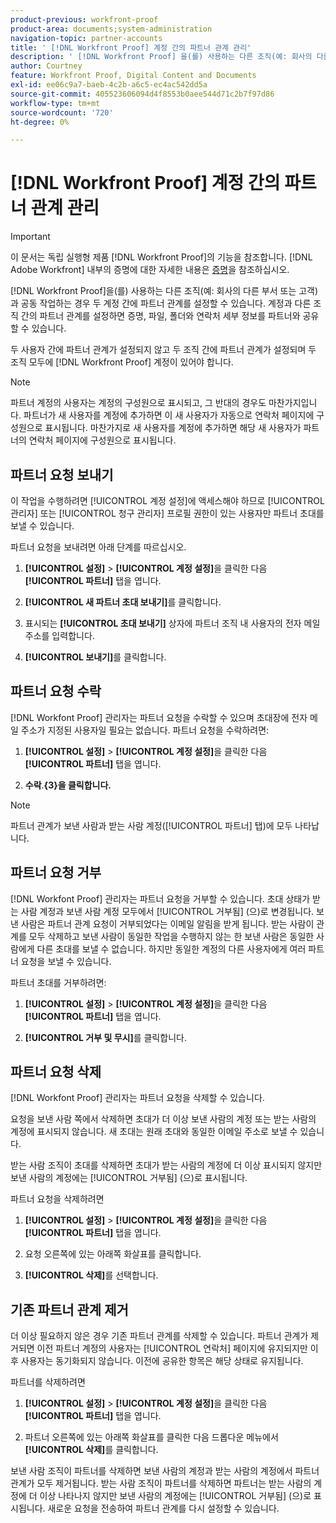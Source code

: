 ```yaml
---
product-previous: workfront-proof
product-area: documents;system-administration
navigation-topic: partner-accounts
title: ' [!DNL Workfront Proof] 계정 간의 파트너 관계 관리'
description: ' [!DNL Workfront Proof] 을(를) 사용하는 다른 조직(예: 회사의 다른 부서 또는 클라이언트)과 공동 작업하는 경우 두 계정 간에 파트너 관계를 설정할 수 있습니다. 계정과 다른 조직 간의 파트너 관계를 설정하면 증명, 파일, 폴더와 연락처 세부 정보를 파트너와 공유할 수 있습니다.'
author: Courtney
feature: Workfront Proof, Digital Content and Documents
exl-id: ee06c9a7-baeb-4c2b-a6c5-ec4ac542dd5a
source-git-commit: 405523606094d4f8553b0aee544d71c2b7f97d86
workflow-type: tm+mt
source-wordcount: '720'
ht-degree: 0%

---
```


# [!DNL Workfront Proof] 계정 간의 파트너 관계 관리

>[!IMPORTANT]
>
>이 문서는 독립 실행형 제품 [!DNL Workfront Proof]의 기능을 참조합니다. [!DNL Adobe Workfront] 내부의 증명에 대한 자세한 내용은 [증명](../../../review-and-approve-work/proofing/proofing.md)을 참조하십시오.

[!DNL Workfront Proof]을(를) 사용하는 다른 조직(예: 회사의 다른 부서 또는 고객)과 공동 작업하는 경우 두 계정 간에 파트너 관계를 설정할 수 있습니다. 계정과 다른 조직 간의 파트너 관계를 설정하면 증명, 파일, 폴더와 연락처 세부 정보를 파트너와 공유할 수 있습니다.

두 사용자 간에 파트너 관계가 설정되지 않고 두 조직 간에 파트너 관계가 설정되며 두 조직 모두에 [!DNL Workfront Proof] 계정이 있어야 합니다.

>[!NOTE]
>
>파트너 계정의 사용자는 계정의 구성원으로 표시되고, 그 반대의 경우도 마찬가지입니다. 파트너가 새 사용자를 계정에 추가하면 이 새 사용자가 자동으로 연락처 페이지에 구성원으로 표시됩니다. 마찬가지로 새 사용자를 계정에 추가하면 해당 새 사용자가 파트너의 연락처 페이지에 구성원으로 표시됩니다.

## 파트너 요청 보내기

이 작업을 수행하려면 [!UICONTROL 계정 설정]에 액세스해야 하므로 [!UICONTROL 관리자] 또는 [!UICONTROL 청구 관리자] 프로필 권한이 있는 사용자만 파트너 초대를 보낼 수 있습니다.

파트너 요청을 보내려면 아래 단계를 따르십시오.

1. **[!UICONTROL 설정]** > **[!UICONTROL 계정 설정]**&#x200B;을 클릭한 다음 **[!UICONTROL 파트너]** 탭을 엽니다.

1. **[!UICONTROL 새 파트너 초대 보내기]**&#x200B;를 클릭합니다.
1. 표시되는 **[!UICONTROL 초대 보내기]** 상자에 파트너 조직 내 사용자의 전자 메일 주소를 입력합니다.
1. **[!UICONTROL 보내기]**&#x200B;를 클릭합니다.

## 파트너 요청 수락

[!DNL Workfont Proof] 관리자는 파트너 요청을 수락할 수 있으며 초대장에 전자 메일 주소가 지정된 사용자일 필요는 없습니다. 파트너 요청을 수락하려면:

1. **[!UICONTROL 설정]** > **[!UICONTROL 계정 설정]**&#x200B;을 클릭한 다음 **[!UICONTROL 파트너]** 탭을 엽니다.

1. **수락**.**{&#x200B;3}을 클릭합니다.**

>[!NOTE]
>
>파트너 관계가 보낸 사람과 받는 사람 계정([!UICONTROL 파트너] 탭)에 모두 나타납니다.

## 파트너 요청 거부

[!DNL Workfont Proof] 관리자는 파트너 요청을 거부할 수 있습니다. 초대 상태가 받는 사람 계정과 보낸 사람 계정 모두에서 [!UICONTROL 거부됨] (으)로 변경됩니다. 보낸 사람은 파트너 관계 요청이 거부되었다는 이메일 알림을 받게 됩니다. 받는 사람이 관계를 모두 삭제하고 보낸 사람이 동일한 작업을 수행하지 않는 한 보낸 사람은 동일한 사람에게 다른 초대를 보낼 수 없습니다. 하지만 동일한 계정의 다른 사용자에게 여러 파트너 요청을 보낼 수 있습니다.

파트너 초대를 거부하려면:

1. **[!UICONTROL 설정]** > **[!UICONTROL 계정 설정]**&#x200B;을 클릭한 다음 **[!UICONTROL 파트너]** 탭을 엽니다.

1. **[!UICONTROL 거부 및 무시]**&#x200B;를 클릭합니다.

## 파트너 요청 삭제

[!DNL Workfont Proof] 관리자는 파트너 요청을 삭제할 수 있습니다.

요청을 보낸 사람 쪽에서 삭제하면 초대가 더 이상 보낸 사람의 계정 또는 받는 사람의 계정에 표시되지 않습니다. 새 초대는 원래 초대와 동일한 이메일 주소로 보낼 수 있습니다.

받는 사람 조직이 초대를 삭제하면 초대가 받는 사람의 계정에 더 이상 표시되지 않지만 보낸 사람의 계정에는 [!UICONTROL 거부됨] (으)로 표시됩니다.

파트너 요청을 삭제하려면

1. **[!UICONTROL 설정]** > **[!UICONTROL 계정 설정]**&#x200B;을 클릭한 다음 **[!UICONTROL 파트너]** 탭을 엽니다.

1. 요청 오른쪽에 있는 아래쪽 화살표를 클릭합니다.
1. **[!UICONTROL 삭제]**&#x200B;를 선택합니다.

## 기존 파트너 관계 제거

더 이상 필요하지 않은 경우 기존 파트너 관계를 삭제할 수 있습니다. 파트너 관계가 제거되면 이전 파트너 계정의 사용자는 [!UICONTROL 연락처] 페이지에 유지되지만 이후 사용자는 동기화되지 않습니다. 이전에 공유한 항목은 해당 상태로 유지됩니다.

파트너를 삭제하려면

1. **[!UICONTROL 설정]** > **[!UICONTROL 계정 설정]**&#x200B;을 클릭한 다음 **[!UICONTROL 파트너]** 탭을 엽니다.

1. 파트너 오른쪽에 있는 아래쪽 화살표를 클릭한 다음 드롭다운 메뉴에서 **[!UICONTROL 삭제]**&#x200B;를 클릭합니다.

보낸 사람 조직이 파트너를 삭제하면 보낸 사람의 계정과 받는 사람의 계정에서 파트너 관계가 모두 제거됩니다. 받는 사람 조직이 파트너를 삭제하면 파트너는 받는 사람의 계정에 더 이상 나타나지 않지만 보낸 사람의 계정에는 [!UICONTROL 거부됨] (으)로 표시됩니다. 새로운 요청을 전송하여 파트너 관계를 다시 설정할 수 있습니다.
